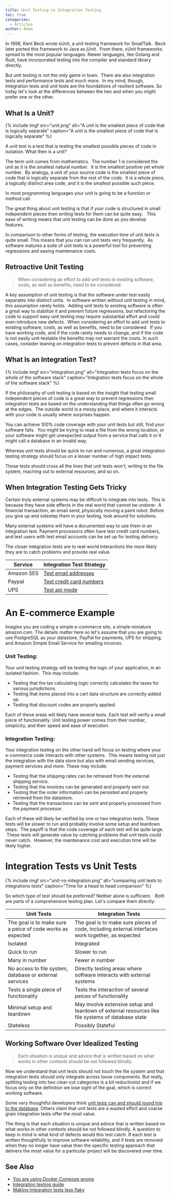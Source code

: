 ```yaml
---
title: Unit Testing vs Integration Testing
toc: true
categories:
  - Articles
author: Adam
---
```


In 1998, Kent Beck wrote sUnit, a unit testing framework for SmallTalk. &nbsp;Beck later ported this framework to Java as jUnit. &nbsp;From there, xUnit frameworks spread to the most popular languages. Newer languages, like Golang and Rust, have incorporated testing into the compiler and standard library directly.

But unit testing is not the only game in town. &nbsp;There are also integration tests and performance tests and much more. &nbsp;In my mind, though, Integration tests and unit tests are the foundations of resilient software. So today let's look at the differences between the two and when you might prefer one or the other.

## What Is a Unit?
{% include imgf src="unit.png" alt="A unit is the smallest piece of code that is logically separate" caption="A unit is the smallest piece of code that is logically separate" %}

A unit test is a test that is testing the smallest possible pieces of code in isolation. What then is a unit? &nbsp;

The term unit comes from mathematics. &nbsp;The number 1 is considered the unit as it is the smallest natural number. &nbsp;It is the smallest positive yet whole number. &nbsp;By analogy, a unit of your source code is the smallest piece of code that is logically separate from the rest of the code. &nbsp;It is a whole piece, a logically distinct area code, and it is the smallest possible such piece.

In most programming languages your unit is going to be a function or method call.

The great thing about unit testing is that if your code is structured in small independent pieces then writing tests for them can be quite easy. &nbsp; This ease of writing means that unit testing can be done as you develop features.

In comparison to other forms of testing, the execution time of unit tests is quite small. This means that you can run unit tests very frequently. &nbsp;As software matures a suite of unit tests is a powerful tool for preventing regressions and easing maintenance costs.

## Retroactive Unit Testing

> When considering an effort to add unit tests to existing software, costs, as well as benefits, need to be considered.

A key assumption of unit testing is that the software under test easily separates into distinct units. &nbsp;In software written without unit testing in mind, this assumption rarely holds. &nbsp;Adding unit tests to existing software is often a great way to stabilize it and prevent future regressions, but refactoring the code to support easy unit testing may require substantial effort and could even introduce new defects. &nbsp;When considering an effort to add unit tests to existing software, costs, as well as benefits, need to be considered. &nbsp;If you have working code, and if the code rarely needs to change, and if the code is not easily unit-testable the benefits may not warrant the costs. In such cases, consider leaning on integration tests to prevent defects in that area.

## What Is an Integration Test?
{% include imgf src="integration.png" alt="Integration tests focus on the whole of the software stack" caption="Integration tests focus on the whole of the software stack" %}

If the philosophy of unit testing is based on the insight that testing small independent pieces of code is a great way to prevent regressions then integration tests are based on the understanding that things often go wrong at the edges. &nbsp;The outside world is a messy place, and where it interacts with your code is usually where surprises happen.

You can achieve 100% code coverage with your unit tests but still, find your software fails. &nbsp;You might be trying to read a file from the wrong location, or your software might get unexpected output from a service that calls it or it might call a database in an invalid way.

Whereas unit tests should be quick to run and numerous, a great integration testing strategy should focus on a lesser number of high impact tests.

Those tests should cross all the lines that unit tests won't, writing to the file system, reaching out to external resources, and so on.

## When Integration Testing Gets Tricky

Certain truly external systems may be difficult to integrate into tests. &nbsp;This is because they have side effects in the real world that cannot be undone: &nbsp;A financial transaction, an email send, physically moving a paint robot. Before you give up and sidestep them in your testing, look around for solutions. &nbsp;

Many external systems will have a documented way to use them in an integration test. Payment processors often have test credit card numbers, and test users with test email accounts can be set up for testing delivery. &nbsp;

The closer integration tests are to real-world interactions the more likely they are to catch problems and provide real value.


| Service | Integration Test Strategy |
| --- | --- |
| Amazon SES | [Test email addresses](https://docs.aws.amazon.com/ses/latest/DeveloperGuide/send-email-simulator.html) |
| Paypal | [Test credit card numbers](https://developer.paypal.com/docs/payflow/payflow-pro/payflow-pro-testing/) |
| UPS | [Test api mode](https://www.ups.com/us/en/help-center/sri/developer-instruct.page) |

# An E-commerce Example

Imagine you are coding a simple e-commerce site, a simple miniature amazon.com. The details matter here so let's assume that you are going to use PostgreSQL as your datastore, PayPal for payments, UPS for shipping, and Amazon Simple Email Service for emailing invoices. &nbsp;

### Unit Testing:

Your unit testing strategy will be testing the logic of your application, in an isolated fashion. &nbsp;This may include:

- Testing that the tax calculating logic correctly calculates the taxes for various jurisdictions. &nbsp; 
- Testing that items placed into a cart data structure are correctly added up.
- Testing that discount codes are properly applied.

Each of these areas will likely have several tests. Each test will verify a small piece of functionality. Unit testing power comes from their number, simplicity, and their speed and ease of execution.

### Integration Testing:

Your integration testing on the other hand will focus on testing where your e-commerce code interacts with other systems. &nbsp;This means testing not just the integration with the data store but also with email sending services, payment services and more. These may include:

- Testing that the shipping rates can be retrieved from the external shipping service.
- Testing that the invoices can be generated and properly sent out.
- Testing that the order information can be persisted and properly retrieved from the datastore.
- Testing that the transactions can be sent and properly processed from the payment processor.

Each of these will likely be verified by one or two integration tests. These tests will be slower to run and probably involve some setup and teardown steps. &nbsp;The payoff is that the code coverage of each test will be quite large. &nbsp;These tests will generate value by catching problems that unit tests could never catch. &nbsp;However, the maintenance cost and execution time will be likely higher.

# Integration Tests vs Unit Tests
{% include imgf src="unit-vs-integration.png" alt="comparing unit tests to integrations tests" caption="Time for a head to head comparison" %}

So which type of test should be preferred? Neither alone is sufficient. &nbsp; Both are parts of a comprehensive testing plan. Let's compare them directly:

| Unit Tests | Integration Tests |
| --- | --- |
| The goal is to make sure a peice of code works as expected | The goal is to make sure pieces of code, including external interfaces work together, as expected |
| Isolated | Integrated |
| Quick to run | Slower to run |
| Many in number | Fewer in number |
| No access to file system, database or external services | Directly testing areas where software interacts with external systems |
| Tests a single piece of functionality | Tests the interaction of several peices of functionality |
| Minimal setup and teardown | May involve extensive setup and teardown of external resources like file systems of database state |
| Stateless | Possibly Stateful |

## Working Software Over Idealized Testing

> Each situation is unique and advice that is written based on what works in other contexts should be not followed blindly.

Now we understand that unit tests should not touch the file system and that integration tests should only integrate across loose components. But really, splitting testing into two clear-cut categories is a bit reductionist and if we focus only on the definition we lose sight of the goal, which is correct working software.

Some very thoughtful developers think [unit tests can and should round trip to the database](https://dhh.dk/2014/tdd-is-dead-long-live-testing.html). Others claim that unit tests are a wasted effort and coarse grain integration tests offer the most value.

The thing is that each situation is unique and advice that is written based on what works in other contexts should be not followed blindly. A question to keep in mind is what kind of defects would this test catch. If each test is written thoughtfully to improve software reliability, and if tests are removed when they no longer have value then the specific testing approach that delivers the most value for a particular project will be discovered over time.

## See Also

- [You are using Docker Compose wrong](/youre-using-docker-compose-wrong/)
- [Integration testing guide](https://docs.earthly.dev/guides/integration)
- [Making Integration tests less flaky](https://dev.to/adamgordonbell/how-to-make-integration-tests-less-flaky-bel)
